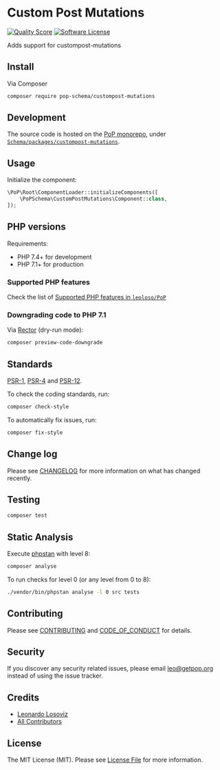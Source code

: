 # Custom Post Mutations

<!-- [![Build Status][ico-travis]][link-travis] -->
[![Quality Score][ico-code-quality]][link-code-quality]
[![Software License][ico-license]](LICENSE.md)

<!--
[![Latest Version on Packagist][ico-version]][link-packagist]
[![Coverage Status][ico-scrutinizer]][link-scrutinizer]
[![Total Downloads][ico-downloads]][link-downloads]
-->

Adds support for custompost-mutations

## Install

Via Composer

``` bash
composer require pop-schema/custompost-mutations
```

## Development

The source code is hosted on the [PoP monorepo](https://github.com/leoloso/PoP), under [`Schema/packages/custompost-mutations`](https://github.com/leoloso/PoP/tree/master/layers/Schema/packages/custompost-mutations).

## Usage

Initialize the component:

``` php
\PoP\Root\ComponentLoader::initializeComponents([
    \PoPSchema\CustomPostMutations\Component::class,
]);
```

## PHP versions

Requirements:

- PHP 7.4+ for development
- PHP 7.1+ for production

### Supported PHP features

Check the list of [Supported PHP features in `leoloso/PoP`](https://github.com/leoloso/PoP/#supported-php-features)

### Downgrading code to PHP 7.1

Via [Rector](https://github.com/rectorphp/rector) (dry-run mode):

```bash
composer preview-code-downgrade
```

## Standards

[PSR-1](https://www.php-fig.org/psr/psr-1), [PSR-4](https://www.php-fig.org/psr/psr-4) and [PSR-12](https://www.php-fig.org/psr/psr-12).

To check the coding standards, run:

``` bash
composer check-style
```

To automatically fix issues, run:

``` bash
composer fix-style
```

## Change log

Please see [CHANGELOG](CHANGELOG.md) for more information on what has changed recently.

## Testing

``` bash
composer test
```

## Static Analysis

Execute [phpstan](https://github.com/phpstan/phpstan) with level 8:

``` bash
composer analyse
```

To run checks for level 0 (or any level from 0 to 8):

``` bash
./vendor/bin/phpstan analyse -l 0 src tests
```

## Contributing

Please see [CONTRIBUTING](CONTRIBUTING.md) and [CODE_OF_CONDUCT](CODE_OF_CONDUCT.md) for details.

## Security

If you discover any security related issues, please email leo@getpop.org instead of using the issue tracker.

## Credits

- [Leonardo Losoviz][link-author]
- [All Contributors][link-contributors]

## License

The MIT License (MIT). Please see [License File](LICENSE.md) for more information.

[ico-version]: https://img.shields.io/packagist/v/pop-schema/custompost-mutations.svg?style=flat-square
[ico-license]: https://img.shields.io/badge/license-MIT-brightgreen.svg?style=flat-square
[ico-travis]: https://img.shields.io/travis/pop-schema/custompost-mutations/master.svg?style=flat-square
[ico-scrutinizer]: https://img.shields.io/scrutinizer/coverage/g/pop-schema/custompost-mutations.svg?style=flat-square
[ico-code-quality]: https://img.shields.io/scrutinizer/g/pop-schema/custompost-mutations.svg?style=flat-square
[ico-downloads]: https://img.shields.io/packagist/dt/pop-schema/custompost-mutations.svg?style=flat-square

[link-packagist]: https://packagist.org/packages/pop-schema/custompost-mutations
[link-travis]: https://travis-ci.org/pop-schema/custompost-mutations
[link-scrutinizer]: https://scrutinizer-ci.com/g/pop-schema/custompost-mutations/code-structure
[link-code-quality]: https://scrutinizer-ci.com/g/pop-schema/custompost-mutations
[link-downloads]: https://packagist.org/packages/pop-schema/custompost-mutations
[link-author]: https://github.com/leoloso
[link-contributors]: ../../../../../../contributors
